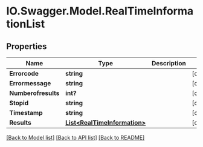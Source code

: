 # IO.Swagger.Model.RealTimeInformationList
## Properties

Name | Type | Description | Notes
------------ | ------------- | ------------- | -------------
**Errorcode** | **string** |  | [optional] 
**Errormessage** | **string** |  | [optional] 
**Numberofresults** | **int?** |  | [optional] 
**Stopid** | **string** |  | [optional] 
**Timestamp** | **string** |  | [optional] 
**Results** | [**List&lt;RealTimeInformation&gt;**](RealTimeInformation.md) |  | [optional] 

[[Back to Model list]](../README.md#documentation-for-models) [[Back to API list]](../README.md#documentation-for-api-endpoints) [[Back to README]](../README.md)

